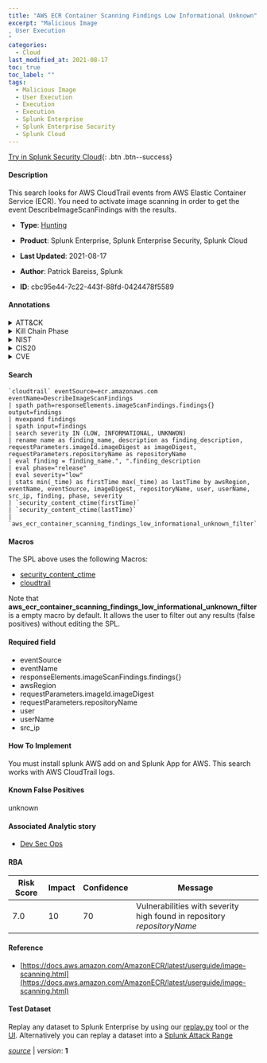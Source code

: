 ```yaml
---
title: "AWS ECR Container Scanning Findings Low Informational Unknown"
excerpt: "Malicious Image
, User Execution
"
categories:
  - Cloud
last_modified_at: 2021-08-17
toc: true
toc_label: ""
tags:
  - Malicious Image
  - User Execution
  - Execution
  - Execution
  - Splunk Enterprise
  - Splunk Enterprise Security
  - Splunk Cloud
---
```




[Try in Splunk Security Cloud](https://www.splunk.com/en_us/products/cyber-security.html){: .btn .btn--success}

#### Description

This search looks for AWS CloudTrail events from AWS Elastic Container Service (ECR). You need to activate image scanning in order to get the event DescribeImageScanFindings with the results.

- **Type**: [Hunting](https://github.com/splunk/security_content/wiki/Detection-Analytic-Types)
- **Product**: Splunk Enterprise, Splunk Enterprise Security, Splunk Cloud

- **Last Updated**: 2021-08-17
- **Author**: Patrick Bareiss, Splunk
- **ID**: cbc95e44-7c22-443f-88fd-0424478f5589


#### Annotations

<details>
  <summary>ATT&CK</summary>

<div markdown="1">


| ID             | Technique        |  Tactic             |
| -------------- | ---------------- |-------------------- |
| [T1204.003](https://attack.mitre.org/techniques/T1204/003/) | Malicious Image | Execution |

| [T1204](https://attack.mitre.org/techniques/T1204/) | User Execution | Execution |

</div>
</details>


<details>
  <summary>Kill Chain Phase</summary>

<div markdown="1">

* Actions on Objectives


</div>
</details>


<details>
  <summary>NIST</summary>

<div markdown="1">

* PR.DS
* PR.AC
* DE.CM



</div>
</details>

<details>
  <summary>CIS20</summary>

<div markdown="1">

* CIS 13



</div>
</details>

<details>
  <summary>CVE</summary>

<div markdown="1">


</div>
</details>

#### Search

```
`cloudtrail` eventSource=ecr.amazonaws.com eventName=DescribeImageScanFindings 
| spath path=responseElements.imageScanFindings.findings{} output=findings 
| mvexpand findings 
| spath input=findings
| search severity IN (LOW, INFORMATIONAL, UNKNWON) 
| rename name as finding_name, description as finding_description, requestParameters.imageId.imageDigest as imageDigest, requestParameters.repositoryName as repositoryName 
| eval finding = finding_name.", ".finding_description 
| eval phase="release" 
| eval severity="low" 
| stats min(_time) as firstTime max(_time) as lastTime by awsRegion, eventName, eventSource, imageDigest, repositoryName, user, userName, src_ip, finding, phase, severity 
| `security_content_ctime(firstTime)` 
| `security_content_ctime(lastTime)` 
| `aws_ecr_container_scanning_findings_low_informational_unknown_filter`
```

#### Macros
The SPL above uses the following Macros:
* [security_content_ctime](https://github.com/splunk/security_content/blob/develop/macros/security_content_ctime.yml)
* [cloudtrail](https://github.com/splunk/security_content/blob/develop/macros/cloudtrail.yml)

Note that **aws_ecr_container_scanning_findings_low_informational_unknown_filter** is a empty macro by default. It allows the user to filter out any results (false positives) without editing the SPL.

#### Required field
* eventSource
* eventName
* responseElements.imageScanFindings.findings{}
* awsRegion
* requestParameters.imageId.imageDigest
* requestParameters.repositoryName
* user
* userName
* src_ip


#### How To Implement
You must install splunk AWS add on and Splunk App for AWS. This search works with AWS CloudTrail logs.

#### Known False Positives
unknown

#### Associated Analytic story
* [Dev Sec Ops](/stories/dev_sec_ops)




#### RBA

| Risk Score  | Impact      | Confidence   | Message      |
| ----------- | ----------- |--------------|--------------|
| 7.0 | 10 | 70 | Vulnerabilities with severity high found in repository $repositoryName$ |


#### Reference

* [https://docs.aws.amazon.com/AmazonECR/latest/userguide/image-scanning.html](https://docs.aws.amazon.com/AmazonECR/latest/userguide/image-scanning.html)



#### Test Dataset
Replay any dataset to Splunk Enterprise by using our [replay.py](https://github.com/splunk/attack_data#using-replaypy) tool or the [UI](https://github.com/splunk/attack_data#using-ui).
Alternatively you can replay a dataset into a [Splunk Attack Range](https://github.com/splunk/attack_range#replay-dumps-into-attack-range-splunk-server)



[*source*](https://github.com/splunk/security_content/tree/develop/detections/cloud/aws_ecr_container_scanning_findings_low_informational_unknown.yml) \| *version*: **1**